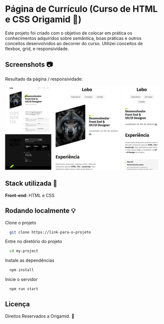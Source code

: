 
# Página de Currículo (Curso de HTML e CSS Origamid 🐺)

Este projeto foi criado com o objetivo de colocar em prática os conhecimentos adquiridos sobre semântica, boas práticas e outros conceitos desenvolvidos ao decorrer do curso. Utilizei conceitos de flexbox, grid, e responsividade.





## Screenshots 📷

Resultado da página / responsividade:

![App Screenshot](./img/screenshot.png)


## Stack utilizada 🔧

**Front-end:** HTML e CSS




## Rodando localmente 💡

Clone o projeto

```bash
  git clone https://link-para-o-projeto
```

Entre no diretório do projeto

```bash
  cd my-project
```

Instale as dependências

```bash
  npm install
```

Inicie o servidor

```bash
  npm run start
```


## Licença

Direitos Reservados a Origamid. 🐺
